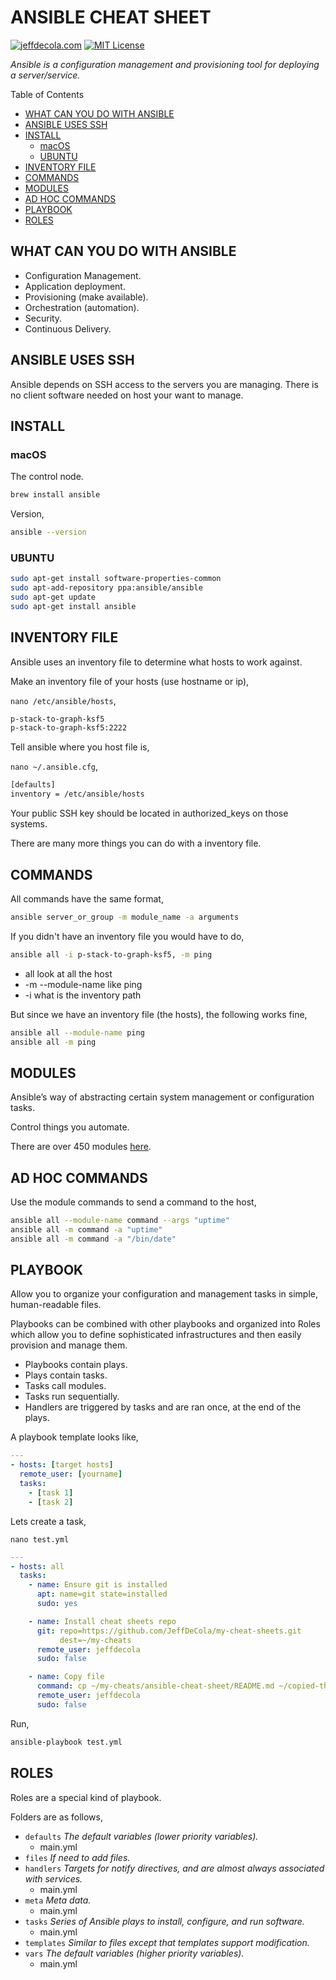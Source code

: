 # ANSIBLE CHEAT SHEET

[![jeffdecola.com](https://img.shields.io/badge/website-jeffdecola.com-blue)](https://jeffdecola.com)
[![MIT License](https://img.shields.io/:license-mit-blue.svg)](https://jeffdecola.mit-license.org)

_Ansible is a configuration management and provisioning
tool for deploying a server/service._

Table of Contents

* [WHAT CAN YOU DO WITH ANSIBLE](https://github.com/JeffDeCola/my-cheat-sheets/tree/master/software/operations/configuration-management/ansible-cheat-sheet#what-can-you-do-with-ansible)
* [ANSIBLE USES SSH](https://github.com/JeffDeCola/my-cheat-sheets/tree/master/software/operations/configuration-management/ansible-cheat-sheet#ansible-uses-ssh)
* [INSTALL](https://github.com/JeffDeCola/my-cheat-sheets/tree/master/software/operations/configuration-management/ansible-cheat-sheet#install)
  * [macOS](https://github.com/JeffDeCola/my-cheat-sheets/tree/master/software/operations/configuration-management/ansible-cheat-sheet#macos)
  * [UBUNTU](https://github.com/JeffDeCola/my-cheat-sheets/tree/master/software/operations/configuration-management/ansible-cheat-sheet#ubuntu)
* [INVENTORY FILE](https://github.com/JeffDeCola/my-cheat-sheets/tree/master/software/operations/configuration-management/ansible-cheat-sheet#inventory-file)
* [COMMANDS](https://github.com/JeffDeCola/my-cheat-sheets/tree/master/software/operations/configuration-management/ansible-cheat-sheet#commands)
* [MODULES](https://github.com/JeffDeCola/my-cheat-sheets/tree/master/software/operations/configuration-management/ansible-cheat-sheet#modules)
* [AD HOC COMMANDS](https://github.com/JeffDeCola/my-cheat-sheets/tree/master/software/operations/configuration-management/ansible-cheat-sheet#ad-hoc-commands)
* [PLAYBOOK](https://github.com/JeffDeCola/my-cheat-sheets/tree/master/software/operations/configuration-management/ansible-cheat-sheet#playbook)
* [ROLES](https://github.com/JeffDeCola/my-cheat-sheets/tree/master/software/operations/configuration-management/ansible-cheat-sheet#roles)

## WHAT CAN YOU DO WITH ANSIBLE

* Configuration Management.
* Application deployment.
* Provisioning (make available).
* Orchestration (automation).
* Security.
* Continuous Delivery.

## ANSIBLE USES SSH

Ansible depends on SSH access to the servers you are managing.
There is no client software needed on host your want to manage.

## INSTALL

### macOS

The control node.

```bash
brew install ansible
```

Version,

```bash
ansible --version
```

### UBUNTU

```bash
sudo apt-get install software-properties-common
sudo apt-add-repository ppa:ansible/ansible
sudo apt-get update
sudo apt-get install ansible
```

## INVENTORY FILE

Ansible uses an inventory file to determine what hosts to work against.

Make an inventory file of your hosts (use hostname or ip),

`nano /etc/ansible/hosts`,

```bash
p-stack-to-graph-ksf5
p-stack-to-graph-ksf5:2222
```

Tell ansible where you host file is,

`nano ~/.ansible.cfg`,

```bash
[defaults]
inventory = /etc/ansible/hosts
```

Your public SSH key should be located in authorized_keys on those systems.

There are many more things you can do with a inventory file.

## COMMANDS

All commands have the same format,

```bash
ansible server_or_group -m module_name -a arguments
```

If you didn't have an inventory file you would have to do,

```bash
ansible all -i p-stack-to-graph-ksf5, -m ping
```

* all look at all the host
* -m --module-name like ping
* -i what is the inventory path

But since we have an inventory file (the hosts), the following works fine,

```bash
ansible all --module-name ping
ansible all -m ping
```

## MODULES

Ansible’s way of abstracting certain system management or configuration tasks.

Control things you automate.

There are over 450 modules [here](http://docs.ansible.com/ansible/modules_by_category.html).

## AD HOC COMMANDS

Use the module commands to send a command to the host,

```bash
ansible all --module-name command --args "uptime"
ansible all -m command -a "uptime"
ansible all -m command -a "/bin/date"
```

## PLAYBOOK

Allow you to organize your configuration and management
tasks in simple, human-readable files.

Playbooks can be combined with other playbooks and organized into
Roles which allow you to define sophisticated infrastructures and
then easily provision and manage them.

* Playbooks contain plays.
* Plays contain tasks.
* Tasks call modules.
* Tasks run sequentially.
* Handlers are triggered by tasks and are ran once, at the end of the plays.

A playbook template looks like,

```yml
---
- hosts: [target hosts]
  remote_user: [yourname]
  tasks:
    - [task 1]
    - [task 2]
```

Lets create a task,

`nano test.yml`

```yml
---
- hosts: all
  tasks:
    - name: Ensure git is installed
      apt: name=git state=installed
      sudo: yes

    - name: Install cheat sheets repo
      git: repo=https://github.com/JeffDeCola/my-cheat-sheets.git
           dest=~/my-cheats
      remote_user: jeffdecola
      sudo: false

    - name: Copy file
      command: cp ~/my-cheats/ansible-cheat-sheet/README.md ~/copied-this-README.MD
      remote_user: jeffdecola
      sudo: false
```

Run,

```bash
ansible-playbook test.yml
```

## ROLES

Roles are a special kind of playbook.

Folders are as follows,

* `defaults`    _The default variables (lower priority variables)._
  * main.yml
* `files`       _If need to add files._
* `handlers`    _Targets for notify directives, and are almost always
  associated with services._
  * main.yml
* `meta`        _Meta data._
  * main.yml
* `tasks`       _Series of Ansible plays to install, configure, and run software._
  * main.yml
* `templates`   _Similar to files except that templates support modification._
* `vars`        _The default variables (higher priority variables)._
  * main.yml
